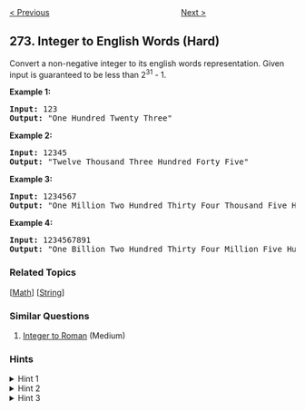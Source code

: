 <!--|This file generated by command(leetcode description); DO NOT EDIT.    |-->
<!--+----------------------------------------------------------------------+-->
<!--|@author    Openset <openset.wang@gmail.com>                           |-->
<!--|@link      https://github.com/openset                                 |-->
<!--|@home      https://github.com/openset/leetcode                        |-->
<!--+----------------------------------------------------------------------+-->

[< Previous](https://github.com/openset/leetcode/tree/master/problems/closest-binary-search-tree-value-ii "Closest Binary Search Tree Value II")
　　　　　　　　　　　　　　　　
[Next >](https://github.com/openset/leetcode/tree/master/problems/h-index "H-Index")

## 273. Integer to English Words (Hard)

<p>Convert a non-negative integer to its english words representation. Given input is guaranteed to be less than 2<sup>31</sup> - 1.</p>

<p><b>Example 1:</b></p>

<pre>
<b>Input:</b> 123
<b>Output:</b> &quot;One Hundred Twenty Three&quot;
</pre>

<p><b>Example 2:</b></p>

<pre>
<b>Input:</b> 12345
<b>Output:</b> &quot;Twelve Thousand Three Hundred Forty Five&quot;</pre>

<p><b>Example 3:</b></p>

<pre>
<b>Input:</b> 1234567
<b>Output:</b> &quot;One Million Two Hundred Thirty Four Thousand Five Hundred Sixty Seven&quot;
</pre>

<p><b>Example 4:</b></p>

<pre>
<b>Input:</b> 1234567891
<b>Output:</b> &quot;One Billion Two Hundred Thirty Four Million Five Hundred Sixty Seven Thousand Eight Hundred Ninety One&quot;
</pre>

### Related Topics
  [[Math](https://github.com/openset/leetcode/tree/master/tag/math/README.md)]
  [[String](https://github.com/openset/leetcode/tree/master/tag/string/README.md)]

### Similar Questions
  1. [Integer to Roman](https://github.com/openset/leetcode/tree/master/problems/integer-to-roman) (Medium)

### Hints
<details>
<summary>Hint 1</summary>
Did you see a pattern in dividing the number into chunk of words? For example, 123 and 123000.
</details>
<details>
<summary>Hint 2</summary>
Group the number by thousands (3 digits). You can write a helper function that takes a number less than 1000 and convert just that chunk to words.
</details>
<details>
<summary>Hint 3</summary>
There are many edge cases. What are some good test cases? Does your code work with input such as 0? Or 1000010? (middle chunk is zero and should not be printed out)
</details>
